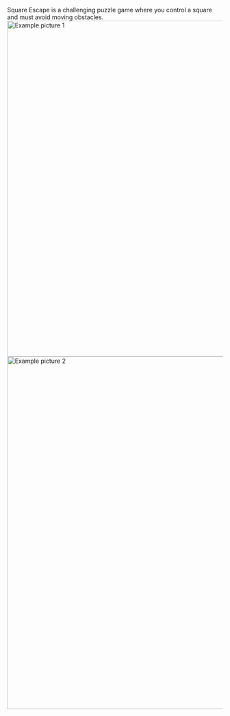 Square Escape is a challenging puzzle game where you control a square and must avoid moving obstacles.
<img width="783" alt="Example picture 1" src="https://github.com/user-attachments/assets/93797d04-9387-4a48-b99d-261d2d3f2547" />
<img width="823" alt="Example picture 2" src="https://github.com/user-attachments/assets/78c630b6-170a-484b-bf9c-e3aa92fd60e2" />
